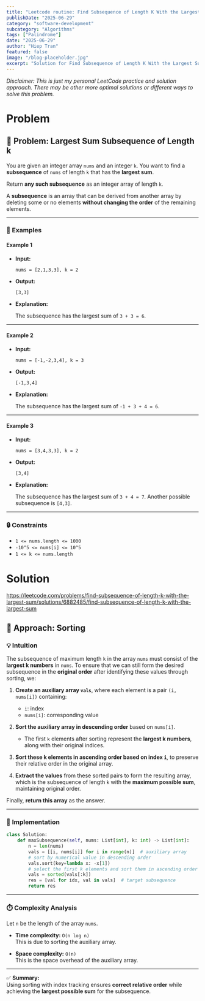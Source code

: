 ```yaml
---
title: "Leetcode routine: Find Subsequence of Length K With the Largest Sum"
publishDate: "2025-06-29"
category: "software-development"
subcategory: "Algorithms"
tags: ["Palindrome"]
date: "2025-06-29"
author: "Hiep Tran"
featured: false
image: "/blog-placeholder.jpg"
excerpt: "Solution for Find Subsequence of Length K With the Largest Sum"
---
```


*Disclaimer: This is just my personal LeetCode practice and solution approach. There may be other more optimal solutions or different ways to solve this problem.*

# Problem

## 📝 Problem: Largest Sum Subsequence of Length k

You are given an integer array `nums` and an integer `k`. You want to find a **subsequence** of `nums` of length `k` that has the **largest sum**.

Return **any such subsequence** as an integer array of length `k`.

A **subsequence** is an array that can be derived from another array by deleting some or no elements **without changing the order** of the remaining elements.

---

### 📌 Examples

#### Example 1

- **Input:** 
  ```
  nums = [2,1,3,3], k = 2
  ```
- **Output:** 
  ```
  [3,3]
  ```
- **Explanation:**
  
  The subsequence has the largest sum of `3 + 3 = 6`.

---

#### Example 2

- **Input:** 
  ```
  nums = [-1,-2,3,4], k = 3
  ```
- **Output:** 
  ```
  [-1,3,4]
  ```
- **Explanation:**
  
  The subsequence has the largest sum of `-1 + 3 + 4 = 6`.

---

#### Example 3

- **Input:** 
  ```
  nums = [3,4,3,3], k = 2
  ```
- **Output:** 
  ```
  [3,4]
  ```
- **Explanation:**
  
  The subsequence has the largest sum of `3 + 4 = 7`. Another possible subsequence is `[4,3]`.

---

### 🔒 Constraints

- `1 <= nums.length <= 1000`
- `-10^5 <= nums[i] <= 10^5`
- `1 <= k <= nums.length`

# Solution

https://leetcode.com/problems/find-subsequence-of-length-k-with-the-largest-sum/solutions/6882485/find-subsequence-of-length-k-with-the-largest-sum

## 🚀 Approach: Sorting

### 💡 **Intuition**

The subsequence of maximum length `k` in the array `nums` must consist of the **largest k numbers** in `nums`. To ensure that we can still form the desired subsequence in the **original order** after identifying these values through sorting, we:

1. **Create an auxiliary array `vals`**, where each element is a pair `(i, nums[i])` containing:
   - `i`: index
   - `nums[i]`: corresponding value

2. **Sort the auxiliary array in descending order** based on `nums[i]`.  
   - The first `k` elements after sorting represent the **largest k numbers**, along with their original indices.

3. **Sort these k elements in ascending order based on index `i`**, to preserve their relative order in the original array.

4. **Extract the values** from these sorted pairs to form the resulting array, which is the subsequence of length `k` with the **maximum possible sum**, maintaining original order.

Finally, **return this array** as the answer.

---

### 📝 **Implementation**

```python
class Solution:
    def maxSubsequence(self, nums: List[int], k: int) -> List[int]:
        n = len(nums)
        vals = [[i, nums[i]] for i in range(n)]  # auxiliary array
        # sort by numerical value in descending order
        vals.sort(key=lambda x: -x[1])
        # select the first k elements and sort them in ascending order by index
        vals = sorted(vals[:k])
        res = [val for idx, val in vals]  # target subsequence
        return res
```

---

### ⏱️ **Complexity Analysis**

Let `n` be the length of the array `nums`.

- **Time complexity:** `O(n log n)`  
  This is due to sorting the auxiliary array.

- **Space complexity:** `O(n)`  
  This is the space overhead of the auxiliary array.

---

✅ **Summary:**  
Using sorting with index tracking ensures **correct relative order** while achieving the **largest possible sum** for the subsequence.


